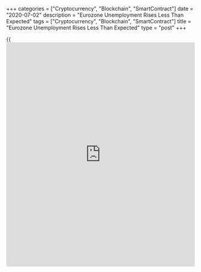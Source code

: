 +++
categories = ["Cryptocurrency", "Blockchain", "SmartContract"]
date = "2020-07-02"
description = "Eurozone Unemployment Rises Less Than Expected"
tags = ["Cryptocurrency", "Blockchain", "SmartContract"]
title = "Eurozone Unemployment Rises Less Than Expected"
type = "post"
+++

{{<iframe id="large-banner" src="https://www.bounty.group/#slide=17.0" width="100%" height="600" scrolling="no" style="border: 0px solid rgb(216, 221, 230); border-radius: 3px;">}}

Despite a deep recession, the euro area jobless rate rose only
marginally in May as the short-time work programs of member countries to
support jobs amid the downturn caused by the [coronavirus][1] pandemic
suppressed actual unemployment.

The unemployment rate climbed to 7.4 percent in May from 7.3 percent in
April, data released by Eurostat showed Thursday. In the same period
last year, the jobless rate was 7.6 percent.

However, the unemployment rate was below the economists' forecast of 7.7
percent.

The number of people out of work increased by 159,000 persons from April
to 12.146 million in May.

The unemployment rate among the euro area youth aged below 25 increased
to 16 percent in May from 15.7 percent in April.

Furlough schemes across the member countries helped to prevent people
from becoming unemployed altogether.

In the months ahead, the surprisingly stable Eurozone unemployment rate
is likely to continue to creep up, Bert Colijn, an ING economist said.

This is simply because the [economy][2] is unlikely to reach the level
of pre-crisis output anytime soon, leading to inevitable job losses
especially when short-time work schemes draw to a close, the economist
added.

In the EU27, the jobless rate increased marginally to 6.7 percent from
6.6 percent in April.

Data released by Spain's labor ministry showed that unemployed rose by
5,107 or 0.1 percent from the previous month, which was the first
increase in June since 2008.

Germany's unemployment also increased at a much slower pace in June due
to the short-time work program. Unemployment increased by 69,000 in
June, official data showed Wednesday.

However, in Italy, the jobless rate rose to 7.8 percent from 6.6 percent
in April, the statistical office Istat reported Thursday.

For comments and feedback [contact](https://www.playgroundfx.com/contact/): editorial@rtt[news](https://www.letsplayfx.com/blog/forex-news-website/).com

[Economic News][2]

 **What parts of the world are seeing the best (and worst) economic
performances lately? Click[here][3] to check out our [Econ Scorecard][3]
and find out! See up-to-the-moment [ranking](https://www.playgroundfx.com/blog/crypto-exchange-ranking/)s for the best and worst
performers in [GDP][4], [unemployment rate][5], [inflation][3] and much
more.**

   1. www.rtt[news](https://www.letsplayfx.com/blog/forex-news-website/).com/list/coronavirus.aspx
   2. www.rtt[news](https://www.letsplayfx.com/blog/forex-news-website/).com/Content/EconomicNews.aspx
   3. www.rtt[news](https://www.letsplayfx.com/blog/forex-news-website/).com/economic-scorecard/world-rank/CPI/highest-performance.aspx
   4. www.rtt[news](https://www.letsplayfx.com/blog/forex-news-website/).com/economic-scorecard/world-rank/GDP/highest-performance.aspx
   5. www.rtt[news](https://www.letsplayfx.com/blog/forex-news-website/).com/economic-scorecard/world-rank/unemployment-rate/lowest-performance.aspx